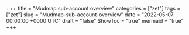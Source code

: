 +++
title = "Mudmap sub-account overview"
categories = ["zet"]
tags = ["zet"]
slug = "Mudmap-sub-account-overview"
date = "2022-05-07 00:00:00 +0000 UTC"
draft = "false"
ShowToc = "true"
mermaid = "true"
+++

